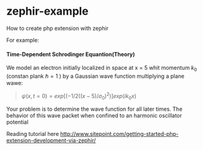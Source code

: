zephir-example
==============

How to create php extension with zephir

For example:

#### Time-Dependent Schrodinger Equantion(Theory)

We model an electron initially localized in space at x = 5 whit momentum $k_0$ (constan plank  $\hbar =1$ ) by a Gaussian wave function multiplying a plane wawe:

> $\psi(x,t=0) = exp[(-1/2((x-5)/ \sigma_0)^2)]exp(ik_0x)$

Your problem is to determine the wave function for all later times. The behavior of this wave packet when confined to an harmonic oscillator potential 

Reading tutorial here http://www.sitepoint.com/getting-started-php-extension-development-via-zephir/
